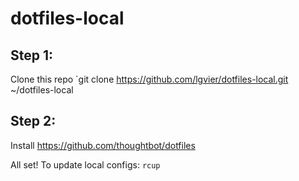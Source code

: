 # dotfiles-local

## Step 1:
Clone this repo
`git clone https://github.com/lgvier/dotfiles-local.git ~/dotfiles-local

## Step 2:
Install https://github.com/thoughtbot/dotfiles



All set!
To update local configs: `rcup`

